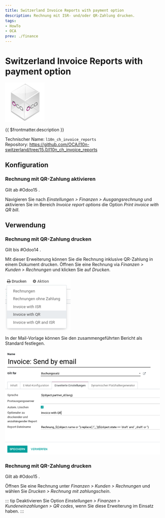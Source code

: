 ```yaml
---
title: Switzerland Invoice Reports with payment option
description: Rechnung mit ISR- und/oder QR-Zahlung drucken.
tags:
- HowTo
- OCA
prev: ./finance
---
```

# Switzerland Invoice Reports with payment option
![icon_oca_app](assets/icon_oca_app.png)

{{ $frontmatter.description }}

Technischer Name: `l10n_ch_invoice_reports`\
Repository: <https://github.com/OCA/l10n-switzerland/tree/15.0/l10n_ch_invoice_reports>

## Konfiguration

### Rechnung mit QR-Zahlung aktivieren

Gilt ab #Odoo15 .

Navigieren Sie nach *Einstellungen > Finanzen > Ausgangsrechnung* und aktivieren Sie im Bereich *Invoice report options* die Option *Print invoice with QR bill*.

## Verwendung

### Rechnung mit QR-Zahlung drucken

Gilt bis #Odoo14 .

Mit dieser Erweiterung können Sie die Rechnung inklusive QR-Zahlung in einem Dokument drucken. Öffnen Sie eine Rechnung via *Finanzen > Kunden > Rechnungen* und klicken Sie auf *Drucken*.

![](assets/Switzerland%20Invoice%20Reports%20with%20payment%20option.png)

In der Mail-Vorlage können Sie den zusammengeführten Bericht als Standard festlegen.

![](assets/Switzerland%20Invoice%20Reports%20with%20payment%20option%20mail.png)

### Rechnung mit QR-Zahlung drucken

Gilt ab #Odoo15 .

Öffnen Sie eine Rechnung unter *Finanzen > Kunden > Rechnungen* und wählen Sie *Drucken > Rechnung mit zahlungschein*.

::: tip
Deaktivieren Sie Option *Einstellungen > Finanzen > Kundeneinzahlungen > QR codes*, wenn Sie diese Erweiterung im Einsatz haben.
:::